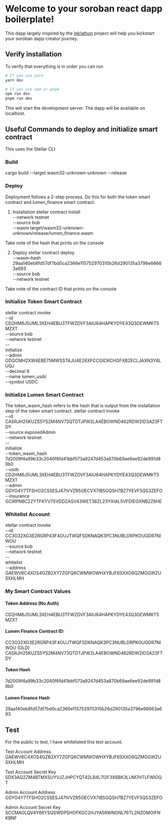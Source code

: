# Welcome to your soroban react dapp boilerplate!

This dapp largely inspired by the [ink!athon](https://github.com/scio-labs/inkathon) project will help you kickstart your soroban dapp creator journey.

## Verify installation

To verify that everything is in order you can run

```bash
# If you use yarn
yarn dev

# If you use npm or pnpm
npm run dev
pnpm run dev
```

This will start the development server. The dapp will be available on localhost. 

## Useful Commands to deploy and initialize smart contract
This uses the Stellar CLI

### Build
cargo build --target wasm32-unknown-unknown --release

### Deploy
Deployment follows a 2-step process. Do this for both the token smart contract and lumen_finance smart contract.

1) Installation
stellar contract install \
  --network testnet \
  --source bob \
  --wasm target/wasm32-unknown-unknown/release/lumen_finance.wasm

Take note of the hash that prints on the console

2) Deploy
stellar contract deploy \
  --wasm-hash 29aa140eb8fd57df7bd0ca2366e115752970310b26d290135a3796e66663a693 \
  --source bob \
  --network testnet

Take note of the contract ID that prints on the console

### Initialize Token Smart Contract
stellar contract invoke \
  --id CD2HM6J5UML3XEH4EBU3TFWZDVF3AIU64HAPKYDYE43Q3DEWMKT5MZXT \
  --source bob \
  --network testnet \
  -- \
  initialize \
  --admin GDQCMH2XW4EBE75MWSSTAJU4E26XFCCGICKCHGFXB2ECLJAXN3Y4LUQJ \
  --decimal 6 \
  --name lumen_usdc \
  --symbol USDC

### Initialize Lumen Smart Contract
The token_wasm_hash refers to the hash that is output from the installation step of the token smart contract.
stellar contract invoke \
  --id CASRJH25KUZS5YS2M4NV73QTDTJPW2LA4EBOWND462RDW2ID3A23FTDY \
  --source exposedAdmin \
  --network testnet \
  -- \
  initialize \
  --token_wasm_hash 7d2009f4a99b33c2040f6fd41bbf073a9247d453a870b69ae6ee92de991d89b0 \
  --usdc CD2HM6J5UML3XEH4EBU3TFWZDVF3AIU64HAPKYDYE43Q3DEWMKT5MZXT \
  --admin GDYO4Y7TFSHO2CSSESJ47IVVZR5OECVX7IB5GQSH7BZ7YEVF5QS3ZEFO \
  --insurance GCIRPN6C2ZYTFKYV75VDDZASV43WET36ZL23YXIAL5VFDIEGXNB2Z6HE

### Whitelist Account
stellar contract invoke \
  --id CC3O32XG3E2RGRP43F4OUJTWQFSDKNAQK3PC3NUBLDRPKOUGDR7NIWOU \
  --source bob \
  --network testnet \
  -- \
  whitelist \
  --address GAEWV6C4XOS4GZB2XY7ZGFQ6CWMWOWHXYBJF6SXXO6QZMGGWZUSXHLMH

### My Smart Contract Values
#### Token Address (No Auth)
CD2HM6J5UML3XEH4EBU3TFWZDVF3AIU64HAPKYDYE43Q3DEWMKT5MZXT
#### Lumen Finance Contract ID:
CC3O32XG3E2RGRP43F4OUJTWQFSDKNAQK3PC3NUBLDRPKOUGDR7NIWOU (OLD)
CASRJH25KUZS5YS2M4NV73QTDTJPW2LA4EBOWND462RDW2ID3A23FTDY
#### Token Hash
7d2009f4a99b33c2040f6fd41bbf073a9247d453a870b69ae6ee92de991d89b0
#### Lumen Finance Hash
29aa140eb8fd57df7bd0ca2366e115752970310b26d290135a3796e66663a693


## Test
For the public to test, I have whitelisted this test account.

Test Account Address
GAEWV6C4XOS4GZB2XY7ZGFQ6CWMWOWHXYBJF6SXXO6QZMGGWZUSXHLMH

Test Account Secret Key
SDX3AQ2ZM4BTMXSUYVJZJHPCYQT42LB4L7I2F3X6BK3LUM7HTLFWIOQT

Admin Account Address
GDYO4Y7TFSHO2CSSESJ47IVVZR5OECVX7IB5GQSH7BZ7YEVF5QS3ZEFO

Admin Account Secret Key
SCCMAOLQV4Y66YSQSWDPSHOFKGC2HJYA56WNGNL76TL2NZOMOIFNKBNF